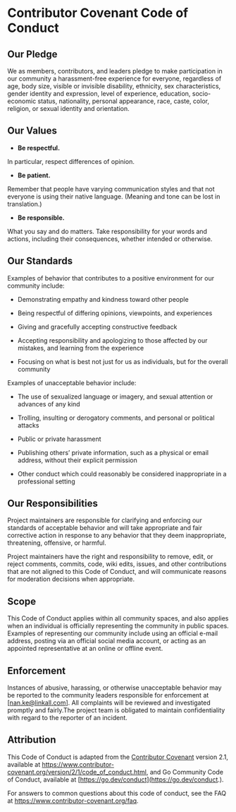 # Contributor Covenant Code of Conduct

## Our Pledge

We as members, contributors, and leaders pledge to make participation in our community a harassment-free experience for everyone, regardless of age, body size, visible or invisible disability, ethnicity, sex characteristics, gender identity and expression, level of experience, education, socio-economic status, nationality, personal appearance, race, caste, color, religion, or sexual identity and orientation.

## Our Values

- **Be respectful.**

In particular, respect differences of opinion.

- **Be patient.**

Remember that people have varying communication styles and that not everyone is using their native language. (Meaning and tone can be lost in translation.)

- **Be responsible.**

What you say and do matters. Take responsibility for your words and actions, including their consequences, whether intended or otherwise.

## Our Standards

Examples of behavior that contributes to a positive environment for our community include:

- Demonstrating empathy and kindness toward other people

- Being respectful of differing opinions, viewpoints, and experiences

- Giving and gracefully accepting constructive feedback

- Accepting responsibility and apologizing to those affected by our mistakes, and learning from the experience

- Focusing on what is best not just for us as individuals, but for the overall community

Examples of unacceptable behavior include:

- The use of sexualized language or imagery, and sexual attention or advances of any kind

- Trolling, insulting or derogatory comments, and personal or political attacks

- Public or private harassment

- Publishing others’ private information, such as a physical or email address, without their explicit permission

- Other conduct which could reasonably be considered inappropriate in a professional setting

## Our Responsibilities

Project maintainers are responsible for clarifying and enforcing our standards of acceptable behavior and will take appropriate and fair corrective action in response to any behavior that they deem inappropriate, threatening, offensive, or harmful.

Project maintainers have the right and responsibility to remove, edit, or reject comments, commits, code, wiki edits, issues, and other contributions that are not aligned to this Code of Conduct, and will communicate reasons for moderation decisions when appropriate.

## Scope

This Code of Conduct applies within all community spaces, and also applies when an individual is officially representing the community in public spaces. Examples of representing our community include using an official e-mail address, posting via an official social media account, or acting as an appointed representative at an online or offline event.

## Enforcement

Instances of abusive, harassing, or otherwise unacceptable behavior may be reported to the community leaders responsible for enforcement at [nan.ke@linkall.com]. All complaints will be reviewed and investigated promptly and fairly.The project team is obligated to maintain confidentiality with regard to the reporter of an incident. 

## Attribution

This Code of Conduct is adapted from the [Contributor Covenant](https://www.contributor-covenant.org/) version 2.1, available at https://www.contributor-covenant.org/version/2/1/code_of_conduct.html, and  Go Community Code of Conduct, available at [https://go.dev/conduct](https://go.dev/conduct.).

For answers to common questions about this code of conduct, see the FAQ at https://www.contributor-covenant.org/faq. 

